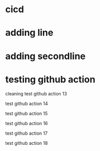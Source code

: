 # cicd
# adding line
# adding secondline
# testing github action

cleaning
test github action 13

test github action 14

test github action 15

test github action 16

test github action 17

test github action 18

